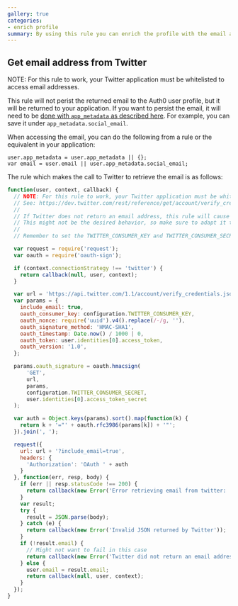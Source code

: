 ```yaml
---
gallery: true
categories:
- enrich profile
summary: By using this rule you can enrich the profile with the email address obtained from twitter.
---
```

## Get email address from Twitter

NOTE: For this rule to work, your Twitter application must be whitelisted to access email addresses.

This rule will not perist the returned email to the Auth0 user profile, but it will be returned to your application.
If you want to persist the email, it will need to be [done with `app_metadata` as described here](https://auth0.com/docs/rules/metadata-in-rules#updating-app_metadata).
For example, you can save it under `app_metadata.social_email`.

When accessing the email, you can do the following from a rule or the equivalent in your application:

```
user.app_metadata = user.app_metadata || {};
var email = user.email || user.app_metadata.social_email;
```

The rule which makes the call to Twitter to retrieve the email is as follows:

```js
function(user, context, callback) {
  // NOTE: For this rule to work, your Twitter application must be whitelisted to access email addresses.
  // See: https://dev.twitter.com/rest/reference/get/account/verify_credentials
  //
  // If Twitter does not return an email address, this rule will cause authentication to fail.
  // This might not be the desired behavior, so make sure to adapt it to your requirements.
  //
  // Remember to set the TWITTER_CONSUMER_KEY and TWITTER_CONSUMER_SECRET configuration variables.

  var request = require('request');
  var oauth = require('oauth-sign');

  if (context.connectionStrategy !== 'twitter') {
    return callback(null, user, context);
  }

  var url = 'https://api.twitter.com/1.1/account/verify_credentials.json';
  var params = {
    include_email: true,
    oauth_consumer_key: configuration.TWITTER_CONSUMER_KEY,
    oauth_nonce: require('uuid').v4().replace(/-/g, ''),
    oauth_signature_method: 'HMAC-SHA1',
    oauth_timestamp: Date.now() / 1000 | 0,
    oauth_token: user.identities[0].access_token,
    oauth_version: '1.0',
  };

  params.oauth_signature = oauth.hmacsign(
      'GET',
      url,
      params,
      configuration.TWITTER_CONSUMER_SECRET,
      user.identities[0].access_token_secret
  );

  var auth = Object.keys(params).sort().map(function(k) {
    return k + '="' + oauth.rfc3986(params[k]) + '"';
  }).join(', ');

  request({
    url: url + '?include_email=true',
    headers: {
      'Authorization': 'OAuth ' + auth
    }
  }, function(err, resp, body) {
    if (err || resp.statusCode !== 200) {
      return callback(new Error('Error retrieving email from twitter: ' + body || err));
    }
    var result;
    try {
      result = JSON.parse(body);
    } catch (e) {
      return callback(new Error('Invalid JSON returned by Twitter'));
    }
    if (!result.email) {
      // Might not want to fail in this case
      return callback(new Error('Twitter did not return an email address'));
    } else {
      user.email = result.email;
      return callback(null, user, context);
    }
  });
}
```
